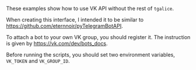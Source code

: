 These examples show how to use VK API without the rest of `tgalice`.

When creating this interface, I intended it to be similar to 
https://github.com/eternnoir/pyTelegramBotAPI.

To attach a bot to your own VK group, you should register it. 
The instruction is given by 
https://vk.com/dev/bots_docs.

Before running the scripts, you should set two environment variables, 
`VK_TOKEN` and `VK_GROUP_ID`. 
